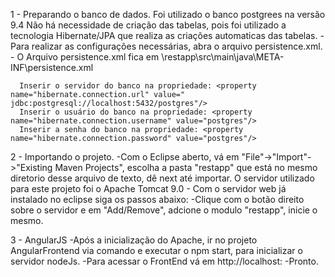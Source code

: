 1 - Preparando o banco de dados.
	Foi utilizado o banco postgrees na versão 9.4
	Não há necessidade de criação das tabelas, pois foi utilizado a tecnologia Hibernate/JPA que realiza as criações automaticas das tabelas.
	- Para realizar as configurações necessárias, abra o arquivo persistence.xml.
	- O Arquivo persistence.xml fica em <Pasta do projeto Java>\restapp\src\main\java\META-INF\persistence.xml
	  
	  Inserir o servidor do banco na propriedade: <property name="hibernate.connection.url" value=" jdbc:postgresql://localhost:5432/postgres"/>
      Inserir o usuário do banco na propriedade: <property name="hibernate.connection.username" value="postgres"/>
      Inserir a senha do banco na propriedade: <property name="hibernate.connection.password" value="postgres"/>

2 - Importando o projeto.
	-Com o Eclipse aberto, vá em "File"->"Import"->"Existing Maven Projects", escolha a pasta "restapp" 
	que está no mesmo diretorio desse arquivo de texto, dê next até importar.
	O servidor utilizado para este projeto foi o Apache Tomcat 9.0
	- Com o servidor web já instalado no eclipse siga os passos abaixo:
		-Clique com o botão direito sobre o servidor e em "Add/Remove", adcione o modulo "restapp", inicie o mesmo.

3 - AngularJS
	-Após a inicialização do Apache, ir no projeto AngularFrontend via comando e executar o npm start, para inicializar o servidor nodeJs.
	-Para acessar o FrontEnd vá em http://localhost:<porta do NodeJS>
	-Pronto.
